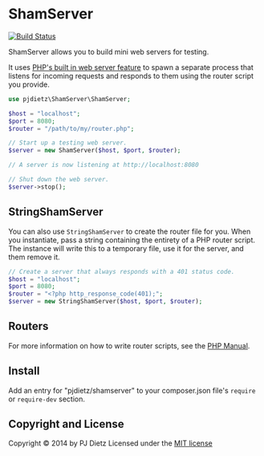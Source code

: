 # ShamServer

[![Build Status](https://travis-ci.org/pjdietz/ShamServer.svg?branch=master)](https://travis-ci.org/pjdietz/ShamServer)

ShamServer allows you to build mini web servers for testing.

It uses  [PHP's built in web server feature](http://php.net/manual/en/features.commandline.webserver.php) to spawn a separate process that listens for incoming requests and responds to them using the router script you provide.

```php
use pjdietz\ShamServer\ShamServer;

$host = "localhost";
$port = 8080;
$router = "/path/to/my/router.php";

// Start up a testing web server.
$server = new ShamServer($host, $port, $router);

// A server is now listening at http://localhost:8080

// Shut down the web server.
$server->stop();
```

## StringShamServer

You can also use `StringShamServer` to create the router file for you. When you instantiate, pass a string containing the entirety of a PHP router script. The instance will write this to a temporary file, use it for the server, and them remove it.

```php
// Create a server that always responds with a 401 status code.
$host = "localhost";
$port = 8080;
$router = "<?php http_response_code(401);";
$server = new StringShamServer($host, $port, $router);
```

## Routers

For more information on how to write router scripts, see the [PHP Manual](http://php.net/manual/en/features.commandline.webserver.php).


## Install

Add an entry for "pjdietz/shamserver" to your composer.json file's `require` or `require-dev` section.


Copyright and License
---------------------
Copyright © 2014 by PJ Dietz
Licensed under the [MIT license](http://opensource.org/licenses/MIT)
